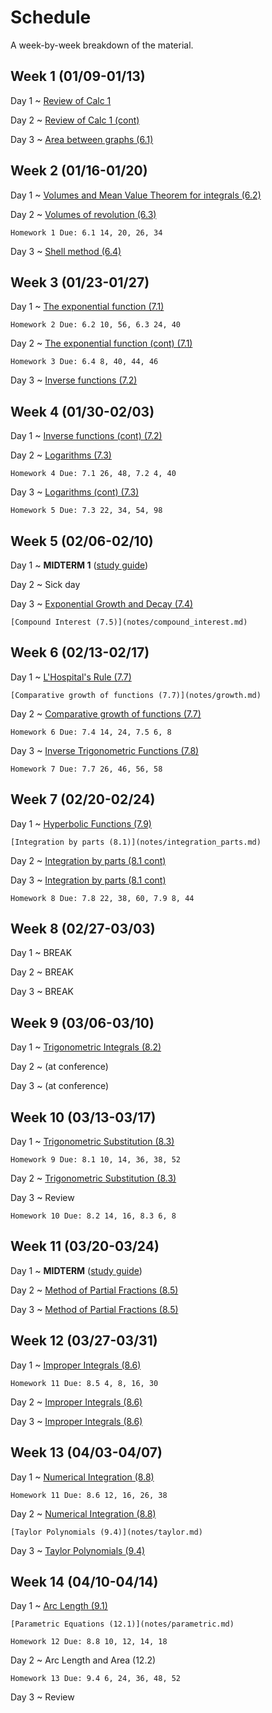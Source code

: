 # Schedule

A week-by-week breakdown of the material.

## Week  1 (01/09-01/13)

Day 1
  ~ [Review of Calc 1](notes/calc1_review.md)

Day 2
  ~ [Review of Calc 1 (cont)](notes/calc1_review.md)

Day 3
  ~ [Area between graphs (6.1)](notes/area_graphs.md)


## Week  2 (01/16-01/20)

Day 1
  ~ [Volumes and Mean Value Theorem for integrals (6.2)](notes/volumes.md)

Day 2
  ~ [Volumes of revolution (6.3)](notes/volumes_revolution.md)

    Homework 1 Due: 6.1 14, 20, 26, 34

Day 3
  ~ [Shell method (6.4)](notes/volumes_shell.md)

## Week  3 (01/23-01/27)

Day 1
  ~ [The exponential function (7.1)](notes/exponential.md)

    Homework 2 Due: 6.2 10, 56, 6.3 24, 40

Day 2
  ~ [The exponential function (cont) (7.1)](notes/exponential.md)

    Homework 3 Due: 6.4 8, 40, 44, 46

Day 3
  ~ [Inverse functions (7.2)](notes/inverse_functions.md)

## Week  4 (01/30-02/03)

Day 1
  ~ [Inverse functions (cont) (7.2)](notes/inverse_functions.md)

Day 2
  ~ [Logarithms (7.3)](notes/logarithms.md)

    Homework 4 Due: 7.1 26, 48, 7.2 4, 40

Day 3
  ~ [Logarithms (cont) (7.3)](notes/logarithms.md)

    Homework 5 Due: 7.3 22, 34, 54, 98

## Week  5 (02/06-02/10)

Day 1
  ~ **MIDTERM 1** ([study guide](notes/midterm1_study_guide.md))

Day 2
  ~ Sick day

Day 3
  ~ [Exponential Growth and Decay (7.4)](notes/exponential_growth.md)

    [Compound Interest (7.5)](notes/compound_interest.md)


## Week  6 (02/13-02/17)

Day 1
  ~ [L'Hospital's Rule (7.7)](notes/lhopital.md)

    [Comparative growth of functions (7.7)](notes/growth.md)

Day 2
  ~ [Comparative growth of functions (7.7)](notes/growth.md)

    Homework 6 Due: 7.4 14, 24, 7.5 6, 8

Day 3
  ~ [Inverse Trigonometric Functions (7.8)](notes/inverse_trig.md)

    Homework 7 Due: 7.7 26, 46, 56, 58

## Week  7 (02/20-02/24)

Day 1
  ~ [Hyperbolic Functions (7.9)](notes/hyperbolic.md)

    [Integration by parts (8.1)](notes/integration_parts.md)

Day 2
  ~ [Integration by parts (8.1 cont)](notes/integration_parts.md)

Day 3
  ~ [Integration by parts (8.1 cont)](notes/integration_parts.md)

    Homework 8 Due: 7.8 22, 38, 60, 7.9 8, 44

## Week  8 (02/27-03/03)

Day 1
  ~ BREAK

Day 2
  ~ BREAK

Day 3
  ~ BREAK


## Week  9 (03/06-03/10)

Day 1
  ~ [Trigonometric Integrals (8.2)](notes/integrals_trig.md)

Day 2
  ~ (at conference)

Day 3
  ~ (at conference)

## Week 10 (03/13-03/17)

Day 1
  ~ [Trigonometric Substitution (8.3)](notes/integrals_trig_subst.md)

    Homework 9 Due: 8.1 10, 14, 36, 38, 52

Day 2
  ~ [Trigonometric Substitution (8.3)](notes/integrals_trig_subst.md)

Day 3
  ~ Review

    Homework 10 Due: 8.2 14, 16, 8.3 6, 8

## Week 11 (03/20-03/24)

Day 1
  ~ **MIDTERM** ([study guide](notes/midterm2_study_guide.md))

Day 2
  ~ [Method of Partial Fractions (8.5)](notes/integrals_partial.md)

Day 3
  ~ [Method of Partial Fractions (8.5)](notes/integrals_partial.md)

## Week 12 (03/27-03/31)

Day 1
  ~ [Improper Integrals (8.6)](notes/integrals_improper.md)

    Homework 11 Due: 8.5 4, 8, 16, 30

Day 2
  ~ [Improper Integrals (8.6)](notes/integrals_improper.md)

Day 3
  ~ [Improper Integrals (8.6)](notes/integrals_improper.md)

## Week 13 (04/03-04/07)

Day 1
  ~ [Numerical Integration (8.8)](notes/integrals_numerical.md)

    Homework 11 Due: 8.6 12, 16, 26, 38

Day 2
  ~ [Numerical Integration (8.8)](notes/integrals_numerical.md)

    [Taylor Polynomials (9.4)](notes/taylor.md)

Day 3
  ~ [Taylor Polynomials (9.4)](notes/taylor.md)

## Week 14 (04/10-04/14)

Day 1
  ~ [Arc Length (9.1)](notes/arc_length.md)

    [Parametric Equations (12.1)](notes/parametric.md)

    Homework 12 Due: 8.8 10, 12, 14, 18

Day 2
  ~ Arc Length and Area (12.2)

    Homework 13 Due: 9.4 6, 24, 36, 48, 52

Day 3
  ~ Review
